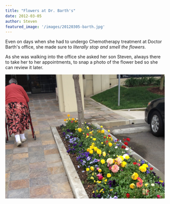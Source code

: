 ```yaml
---
title: "Flowers at Dr. Barth's"
date: 2012-03-05
author: Steven
featured_image: '/images/20120305-barth.jpg'
---
```


Even on days when she had to undergo Chemotherapy treatment at Doctor Barth's office, she made sure to _literally stop and smell the flowers._

As she was walking into the office she asked her son Steven, always there to take her to her appointments, to snap a photo of the flower bed so she can review it later.

![](/images/20120305-barth.jpg)
